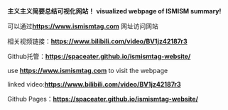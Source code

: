 __主义主义简要总结可视化网站！__
__visualized webpage of ISMISM summary!__

可以通过**https://www.ismismtag.com** 网址访问网站

相关视频链接：**https://www.bilibili.com/video/BV1jz42187r3**

Github托管：**https://spaceater.github.io/ismismtag-website/**

use **https://www.ismismtag.com** to visit the webpage

linked video:**https://www.bilibili.com/video/BV1jz42187r3**

Github Pages：**https://spaceater.github.io/ismismtag-website/**
